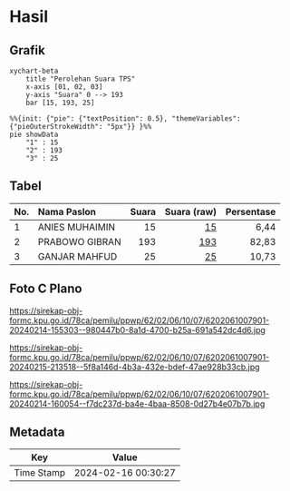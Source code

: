 # Hasil

## Grafik

```mermaid
xychart-beta
    title "Perolehan Suara TPS"
    x-axis [01, 02, 03]
    y-axis "Suara" 0 --> 193
    bar [15, 193, 25]
```

```mermaid
%%{init: {"pie": {"textPosition": 0.5}, "themeVariables": {"pieOuterStrokeWidth": "5px"}} }%%
pie showData
    "1" : 15
    "2" : 193
    "3" : 25
```

## Tabel

| No. | Nama Paslon    | Suara | Suara (raw) | Persentase |
|:--- |:-------------- | -----:| -----------:| ----------:|
| 1   | ANIES MUHAIMIN | 15    | [15][p-1]   | 6,44       |
| 2   | PRABOWO GIBRAN | 193   | [193][p-2]  | 82,83      |
| 3   | GANJAR MAHFUD  | 25    | [25][p-3]   | 10,73      |


[p-1]: https://github.com/gigit-pemilu/pemilu-2024-62-kalimantan-tengah/blob/main/pilpres/hitung-suara/sub/62-kalimantan-tengah/sub/02-kotawaringin-timur/sub/06-mentawa-baru-ketapang/sub/1007-sawahan/sub/901-tps/sub/paslon-1.txt
[p-2]: https://github.com/gigit-pemilu/pemilu-2024-62-kalimantan-tengah/blob/main/pilpres/hitung-suara/sub/62-kalimantan-tengah/sub/02-kotawaringin-timur/sub/06-mentawa-baru-ketapang/sub/1007-sawahan/sub/901-tps/sub/paslon-2.txt
[p-3]: https://github.com/gigit-pemilu/pemilu-2024-62-kalimantan-tengah/blob/main/pilpres/hitung-suara/sub/62-kalimantan-tengah/sub/02-kotawaringin-timur/sub/06-mentawa-baru-ketapang/sub/1007-sawahan/sub/901-tps/sub/paslon-3.txt

## Foto C Plano

https://sirekap-obj-formc.kpu.go.id/78ca/pemilu/ppwp/62/02/06/10/07/6202061007901-20240214-155303--980447b0-8a1d-4700-b25a-691a542dc4d6.jpg

https://sirekap-obj-formc.kpu.go.id/78ca/pemilu/ppwp/62/02/06/10/07/6202061007901-20240215-213518--5f8a146d-4b3a-432e-bdef-47ae928b33cb.jpg

https://sirekap-obj-formc.kpu.go.id/78ca/pemilu/ppwp/62/02/06/10/07/6202061007901-20240214-160054--f7dc237d-ba4e-4baa-8508-0d27b4e07b7b.jpg


## Metadata

| Key        | Value               |
| ---------- | ------------------- |
| Time Stamp | 2024-02-16 00:30:27 |



